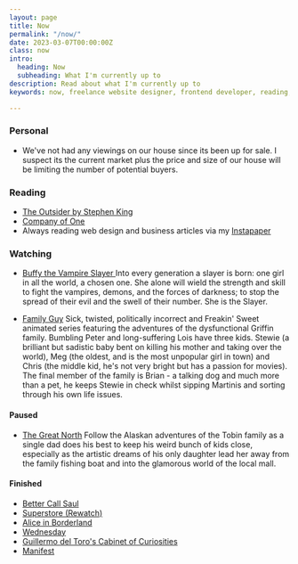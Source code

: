 ```yaml
---
layout: page
title: Now
permalink: "/now/"
date: 2023-03-07T00:00:00Z
class: now
intro:
  heading: Now
  subheading: What I'm currently up to
description: Read about what I'm currently up to
keywords: now, freelance website designer, frontend developer, reading, watching, work

---
```

### Personal
* We've not had any viewings on our house since its been up for sale. I suspect its the current market plus the price and size of our house will be limiting the number of potential buyers.

### Reading
* [The Outsider by Stephen King](https://bookwyrm.social/book/36200/s/the-outsider "The Outsider by Stephen King")
* [Company of One](https://bookwyrm.social/book/184714/s/company-of-one "Company of One")
* Always reading web design and business articles via my [Instapaper](https://www.instapaper.com/p/juanfernandes "Juan Fernandes on Instapaper")

### Watching
* [Buffy the Vampire Slayer ](https://www.themoviedb.org/tv/95-buffy-the-vampire-slayer "Buffy the Vampire Slayer ")
  Into every generation a slayer is born: one girl in all the world, a chosen one. She alone will wield the strength and skill to fight the vampires, demons, and the forces of darkness; to stop the spread of their evil and the swell of their number. She is the Slayer.

* [Family Guy](https://www.themoviedb.org/tv/1434-family-guy "Family Guy")
  Sick, twisted, politically incorrect and Freakin' Sweet animated series featuring the adventures of the dysfunctional Griffin family. Bumbling Peter and long-suffering Lois have three kids. Stewie (a brilliant but sadistic baby bent on killing his mother and taking over the world), Meg (the oldest, and is the most unpopular girl in town) and Chris (the middle kid, he's not very bright but has a passion for movies). The final member of the family is Brian - a talking dog and much more than a pet, he keeps Stewie in check whilst sipping Martinis and sorting through his own life issues.

#### Paused
* [The Great North](https://www.themoviedb.org/tv/93221-the-great-north "The Great North")
  Follow the Alaskan adventures of the Tobin family as a single dad does his best to keep his weird bunch of kids close, especially as the artistic dreams of his only daughter lead her away from the family fishing boat and into the glamorous world of the local mall.

#### Finished
* [Better Call Saul](https://www.themoviedb.org/tv/60059-better-call-saul "Better Call Saul")
* [Superstore (Rewatch)](https://www.themoviedb.org/tv/62649-superstore "Superstore")
* [Alice in Borderland](https://www.themoviedb.org/tv/110316 "Alice in Borderland")
* [Wednesday](https://www.themoviedb.org/tv/119051-wednesday "Wednesday")
* [Guillermo del Toro's Cabinet of Curiosities](https://www.themoviedb.org/tv/83659-guillermo-del-toro-s-cabinet-of-curiosities "Guillermo del Toro's Cabinet of Curiosities")
* [Manifest](https://www.themoviedb.org/tv/79696-manifest "Manifest")
